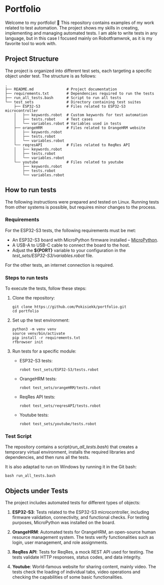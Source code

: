# Portfolio

Welcome to my portfolio! 👋
This repository contains examples of my work related to test automation. The
project shows my skills in creating, implementing and managing automated tests.
I am able to write tests in any language, but in this case I focused mainly on
Robotframwrok, as it is my favorite tool to work with.

## Project Structure

The project is organized into different test sets, each targeting a specific object under test.
The structure is as follows:

```
.
├── README.md               # Project documentation
├── requirements.txt        # Dependencies required to run the tests
├── run_all_tests.bash      # Script to run all tests
└── test_sets               # Directory containing test suites
    ├── ESP32-S3            # Files related to ESP32-S3 microcontroller
    │   ├── keywords.robot  # Custom keywords for test automation
    │   ├── tests.robot     # Test cases
    │   └── variables.robot # Variables used in tests
    ├── orangeHRM           # Files related to OrangeHRM website
    │   ├── keywords.robot
    │   ├── tests.robot
    │   └── variables.robot
    └── reqresAPI           # Files related to ReqRes API
    │   ├── keywords.robot  
    │   ├── tests.robot     
    │   └── variables.robot 
    └── youtube             # Files related to youtube
        ├── keywords.robot  
        ├── tests.robot     
        └── variables.robot
```

## How to run tests

The following instructions were prepared and tested on Linux. Running tests from other systems is
possible, but requires minor changes to the process.

### Requirements

For the ESP32-S3 tests, the following requirements must be met:

* An ESP32-S3 board with MicroPython firmware installed –
  [MicroPython](https://micropython.org/download/ESP32_GENERIC_S3/).
* A USB-A to USB-C cable to connect the board to the host.
* Adjust the **${PORT}** variable to your configuration in the *test_sets/ESP32-S3/variables.robot*
  file.

For the other tests, an internet connection is required.

### Steps to run tests

To execute the tests, follow these steps:

1. Clone the repository:

    ```
    git clone https://github.com/Pokisiekk/portfolio.git
    cd portfolio
    ```

1. Set up the test environment:

    ```
    python3 -m venv venv
    source venv/bin/activate
    pip install -r requirements.txt
    rfbrowser init
    ```

1. Run tests for a specific module:

    * ESP32-S3 tests:

        ```
        robot test_sets/ESP32-S3/tests.robot
        ```

    * OrangeHRM tests:

        ```
        robot test_sets/orangeHRM/tests.robot
        ```

    * ReqRes API tests:

        ```
        robot test_sets/reqresAPI/tests.robot
        ```
    
    * Youtube tests:

        ```
        robot test_sets/youtube/tests.robot
        ```

### Test Script

The repository contains a script(*run_all_tests.bash*) that creates a temporary virtual environment,
installs the required libraries and dependencies, and then runs all the tests.

It is also adaptad to run on Windows by running it in the Git bash:

 ```
bash run_all_tests.bash
```

## Objects under Tests

The project includes automated tests for different types of objects:

1. **ESP32-S3**: Tests related to the ESP32-S3 microcontroller, including firmware validation,
     connectivity, and functional checks. For testing purposes, MicroPython was installed on the
     board.

1. **OrangeHRM**: Automated tests for OrangeHRM, an open-source human resource management system.
     The tests verify functionalities such as login, user management, and role assignments.

1. **ReqRes API**: Tests for ReqRes, a mock REST API used for testing. The tests validate HTTP
     responses, status codes, and data integrity.

1. **Youtube**: World-famous website for sharing content, mainly video. The tests check the loading
     of individual tabs, video operations and checking the capabilities of some basic
     functionalities.
